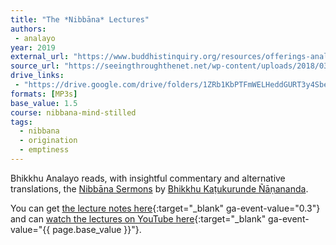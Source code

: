 ```yaml
---
title: "The *Nibbāna* Lectures"
authors:
 - analayo
year: 2019
external_url: "https://www.buddhistinquiry.org/resources/offerings-analayo/lectures/"
source_url: "https://seeingthroughthenet.net/wp-content/uploads/2018/03/Mind-Stilled_HTML.htm"
drive_links:
 - "https://drive.google.com/drive/folders/1ZRb1KbPTFmWELHeddGURT3y4Sbe3sgEO"
formats: [MP3s]
base_value: 1.5
course: nibbana-mind-stilled
tags:
  - nibbana
  - origination
  - emptiness
---
```


Bhikkhu Analayo reads, with insightful commentary and alternative translations, the [Nibbāna Sermons](/content/monographs/nibbana_nyanananda) by [Bhikkhu Kaṭukurunde Ñāṇananda](/authors/nyanananda).

You can get [the lecture notes here](https://drive.google.com/drive/folders/1ajvK7hq5sN-xiquU5WO0fV79C2GF87Mz){:target="_blank" ga-event-value="0.3"} and can [watch the lectures on YouTube here](https://youtube.com/playlist?list=PLYtsCwnwtnPR4pzo5lGzsaftlhqpc7C4T){:target="_blank" ga-event-value="{{ page.base_value }}"}.